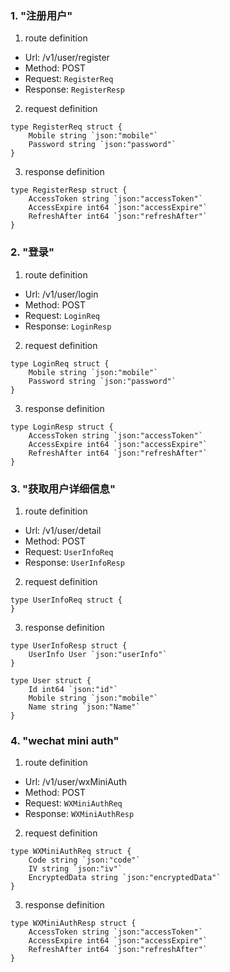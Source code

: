 ### 1. "注册用户"

1. route definition

- Url: /v1/user/register
- Method: POST
- Request: `RegisterReq`
- Response: `RegisterResp`

2. request definition



```golang
type RegisterReq struct {
	Mobile string `json:"mobile"`
	Password string `json:"password"`
}
```


3. response definition



```golang
type RegisterResp struct {
	AccessToken string `json:"accessToken"`
	AccessExpire int64 `json:"accessExpire"`
	RefreshAfter int64 `json:"refreshAfter"`
}
```

### 2. "登录"

1. route definition

- Url: /v1/user/login
- Method: POST
- Request: `LoginReq`
- Response: `LoginResp`

2. request definition



```golang
type LoginReq struct {
	Mobile string `json:"mobile"`
	Password string `json:"password"`
}
```


3. response definition



```golang
type LoginResp struct {
	AccessToken string `json:"accessToken"`
	AccessExpire int64 `json:"accessExpire"`
	RefreshAfter int64 `json:"refreshAfter"`
}
```

### 3. "获取用户详细信息"

1. route definition

- Url: /v1/user/detail
- Method: POST
- Request: `UserInfoReq`
- Response: `UserInfoResp`

2. request definition



```golang
type UserInfoReq struct {
}
```


3. response definition



```golang
type UserInfoResp struct {
	UserInfo User `json:"userInfo"`
}

type User struct {
	Id int64 `json:"id"`
	Mobile string `json:"mobile"`
	Name string `json:"Name"`
}
```

### 4. "wechat mini auth"

1. route definition

- Url: /v1/user/wxMiniAuth
- Method: POST
- Request: `WXMiniAuthReq`
- Response: `WXMiniAuthResp`

2. request definition



```golang
type WXMiniAuthReq struct {
	Code string `json:"code"`
	IV string `json:"iv"`
	EncryptedData string `json:"encryptedData"`
}
```


3. response definition



```golang
type WXMiniAuthResp struct {
	AccessToken string `json:"accessToken"`
	AccessExpire int64 `json:"accessExpire"`
	RefreshAfter int64 `json:"refreshAfter"`
}
```

